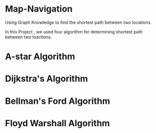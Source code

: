 # Map-Navigation
Using Graph Knowledge to find the shortest path between two locations.

In this Project , we used four algorithm for determining shortest path between two loactions.
# A-star Algorithm
# Dijkstra's Algorithm
# Bellman's Ford Algorithm
# Floyd Warshall Algorithm

